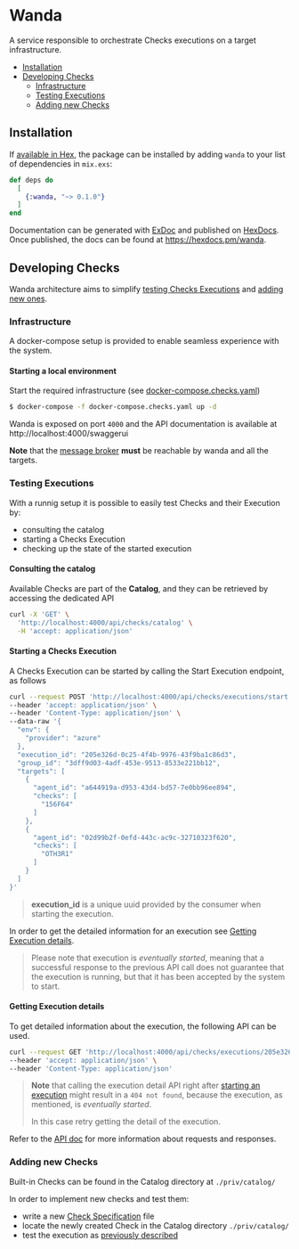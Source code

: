 # Wanda

A service responsible to orchestrate Checks executions on a target infrastructure.

- [Installation](#installation)
- [Developing Checks](#developing-checks)
  - [Infrastructure](#infrastructure)
  - [Testing Executions](#testing-executions)
  - [Adding new Checks](#adding-new-checks)

## Installation

If [available in Hex](https://hex.pm/docs/publish), the package can be installed
by adding `wanda` to your list of dependencies in `mix.exs`:

```elixir
def deps do
  [
    {:wanda, "~> 0.1.0"}
  ]
end
```

Documentation can be generated with [ExDoc](https://github.com/elixir-lang/ex_doc)
and published on [HexDocs](https://hexdocs.pm). Once published, the docs can
be found at <https://hexdocs.pm/wanda>.

## Developing Checks

Wanda architecture aims to simplify [testing Checks Executions](#testing-executions) and [adding new ones](#adding-new-checks). 

### Infrastructure

A docker-compose setup is provided to enable seamless experience with the system.

#### Starting a local environment
Start the required infrastructure (see [docker-compose.checks.yaml](./docker-compose.checks.yaml))

```bash
$ docker-compose -f docker-compose.checks.yaml up -d
```

Wanda is exposed on port `4000` and the API documentation is available at http://localhost:4000/swaggerui

**Note** that the [message broker](https://www.rabbitmq.com/) **must** be reachable by wanda and all the targets.

### Testing Executions

With a runnig setup it is possible to easily test Checks and their Execution by:
- consulting the catalog
- starting a Checks Execution
- checking up the state of the started execution

#### **Consulting the catalog**

Available Checks are part of the **Catalog**, and they can be retrieved by accessing the dedicated API
```bash
curl -X 'GET' \
  'http://localhost:4000/api/checks/catalog' \
  -H 'accept: application/json'
```

#### **Starting a Checks Execution**

A Checks Execution can be started by calling the Start Execution endpoint, as follows

```bash
curl --request POST 'http://localhost:4000/api/checks/executions/start' \
--header 'accept: application/json' \
--header 'Content-Type: application/json' \
--data-raw '{
  "env": {
    "provider": "azure"
  },
  "execution_id": "205e326d-0c25-4f4b-9976-43f9ba1c86d3",
  "group_id": "3dff9d03-4adf-453e-9513-8533e221bb12",
  "targets": [
    {
      "agent_id": "a644919a-d953-43d4-bd57-7e0bb96ee894",
      "checks": [
        "156F64"
      ]
    },
    {
      "agent_id": "02d99b2f-0efd-443c-ac9c-32710323f620",
      "checks": [
        "OTH3R1"
      ]
    }
  ]
}'
```

> **execution_id** is a unique uuid provided by the consumer when starting the execution.

In order to get the detailed information for an execution see [Getting Execution details](#getting-execution-details).

> Please note that execution is _eventually started_, meaning that a successful response to the previous API call does not guarantee that the execution is running, but that it has been accepted by the system to start.

#### **Getting Execution details**

To get detailed information about the execution, the following API can be used.

```bash
curl --request GET 'http://localhost:4000/api/checks/executions/205e326d-0c25-4f4b-9976-43f9ba1c86d3' \
--header 'accept: application/json' \
--header 'Content-Type: application/json'
```

> **Note** that calling the execution detail API right after [starting an execution](#starting-a-checks-execution) might result in a `404 not found`, because the execution, as mentioned, is _eventually started_.
> 
> In this case retry getting the detail of the execution.

Refer to the [API doc](http://localhost:4000/swaggerui) for more information about requests and responses.

### Adding new Checks

Built-in Checks can be found in the Catalog directory at `./priv/catalog/`

In order to implement new checks and test them:
- write a new [Check Specification](#link-to-specification-doc) file
- locate the newly created Check in the Catalog directory `./priv/catalog/`
- test the execution as [previously described](#testing-executions)
